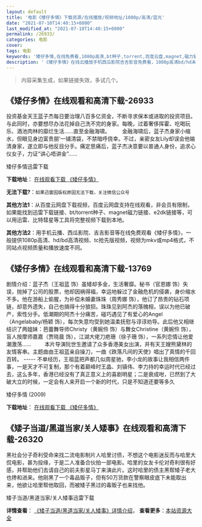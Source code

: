 ```yaml
---
layout: default
title: '电影《矮仔多情》下载资源/在线播放/视频地址/1080p/高清/蓝光'
date: "2021-07-10T14:40:15+0800"
last_modified_at: "2021-07-10T14:40:15+0800"
permalink: /26933/
categories: 电影
cover:
tags: 电影
keywords: '矮仔多情,在线免费看,1080p高清,bt种子,torrent,百度云盘,magnet,磁力链,迅雷下载资源'
description: '《矮仔多情》在线云播放手机西瓜影院吉吉影音免费看，1080p高清bd/hd未删减完整版和tc抢先枪版，mkv/mp4格式，附带bt/torrent种子、magnet/磁力链、百度云盘、网盘资源迅雷下载链接'
---
```


>内容采集生成，如果链接失效，多试几个。


## 《矮仔多情》在线观看和高清下载-26933

投资基金天王蓝子杰每日要治理八百多亿资金，不断寻求保本或进取的投资项目。与此同时，亦要想尽办法花掉自己洗不完的身家。每晚，过着奢侈挥霍、吃喝玩乐、酒池肉林的靡烂生活……直至金融海啸。 　　金融海啸后，蓝子杰身家小缩水，但眼见身边富贵朋&lsquo;一铺清袋，不禁暗呼侥幸。不过，亲密女友Lily却误会他输清身家，遂立即与他反目分手。痛定思痛后，蓝子杰决意要以普通人身份，追求心仪女子，力证“讲心唔讲金&rdquo;……


矮仔多情迅雷下载

**下载地址**： [在线观看下载 《矮仔多情》](https://www.993dy.com//vod-detail-id-21355.html) 


**无法下载?**：`如果迅雷因版权原因无法下载，关注微信公众号 `

**其他方法1**：从百度云网盘下载视频，百度云网盘支持在线观看，非会员有限制，如果能找到迅雷下载链接、bt/torrent种子、magnet磁力链接、e2dk链接等，可以用迅雷、比特彗星等工具将完整视频下载到本地。

**其他方法2**：用手机云播、西瓜影院、吉吉影音等在线免费观看《矮仔多情》，一般提供1080p高清、hd/bd高清视频、tc抢先版视频，视频为mkv或mp4格式，不同站点视频质量和播放速度不同。


## 《矮仔多情》在线观看和高清下载-13769

剧情介绍：蓝子杰（王祖蓝 饰）虽矮却多金，生活奢靡。秘书（官恩娜 饰）失误，抛掉了公司的股票，他却因祸得福，幸运地躲过了金融危机的侵袭，身价缩水不多。他在游船上偷腥，为补偿未婚妻珠珠（周秀娜 饰），他订了昂贵的钻石项链，却意外遗失，自己也搞得十分狼狈。珠珠见到阿杰的落魄相，误以为他已破产，索性分手。低潮期的阿杰十分痛苦，碰巧遇见了有爱心的Angel（Angelababy/杨颖 饰），每次失意均受到她温柔抚慰与谆谆劝导。此后他又相继结识了两姐妹：芭蕾舞导师Christy（黄婉伶 饰）与舞女Christine（黄婉伶 饰），盲人按摩师嘉嘉（贾晓晨 饰），江湖大佬刀疤珊（徐子珊 饰），一系列恋情让他爱潮激荡……  　　本片导演阮世生邀请了众多香港美女出演，并有天王嫂熊黛林的友情客串。主题曲由王祖蓝亲自操刀，一曲《跌落凡间的天使》唱出了真情的千回百转。 ----- 不单经历，王祖蓝把声都几似周星驰，李小龙的故事让我相信两件事，一是天才不可复制，那个有着巅峰时王晶、刘镇伟、李力持的幸运时代已经过去，这么多年，香港已经没有了真正意义上的喜剧明星；二是衰成咁，已然到了大破大立的时候，一定会有人来开启一个新的时代，只是不知道还要等多久


矮仔多情 (2009)

**下载地址**： [在线观看下载 《矮仔多情》](https://www.btbtdy.me/btdy/dy5610.html) 


## 《矮子当道/黑道当家/关人矮事》在线观看和高清下载-26320

黑社会分子奇利受命来找二流电影制片人哈里讨债，不想这个电影迷反而与哈里大侃电影，甚为投缘，于是二人准备合伙拍一部电影。哈里的女友卡伦对奇利很有好感，并帮助他们去请自己的前夫影星马丁来演此片。这时哈里的债主黑帮矮子老大也搀和进来。他刚黑了一个毒品贩子，但有50万货款在警察眼皮底下未能取出来，他欲让哈里帮他取回，而被矮子黑过的毒贩子也来找他。


矮子当道/黑道当家/关人矮事迅雷下载

**详情查看**： [《矮子当道/黑道当家/关人矮事》详情介绍](/movie/26320/)， **查看更多**：[本站资源大全](/movie/t/all/)

